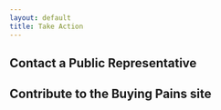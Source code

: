 ```yaml
---
layout: default
title: Take Action
---
```


## Contact a Public Representative

## Contribute to the Buying Pains site
